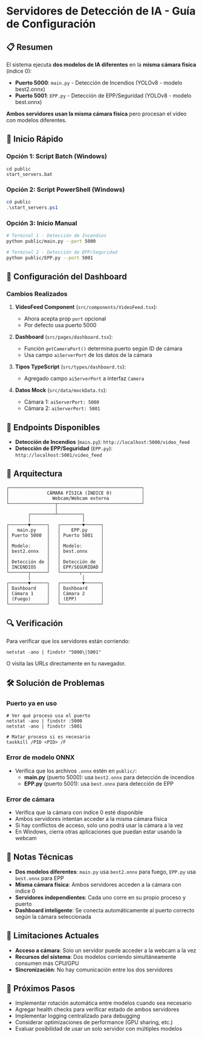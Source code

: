 # Servidores de Detección de IA - Guía de Configuración

## 📋 Resumen
El sistema ejecuta **dos modelos de IA diferentes** en la **misma cámara física** (índice 0):

- **Puerto 5000**: `main.py` - Detección de Incendios (YOLOv8 - modelo best2.onnx)
- **Puerto 5001**: `EPP.py` - Detección de EPP/Seguridad (YOLOv8 - modelo best.onnx)

**Ambos servidores usan la misma cámara física** pero procesan el video con modelos diferentes.

## 🚀 Inicio Rápido

### Opción 1: Script Batch (Windows)
```batch
cd public
start_servers.bat
```

### Opción 2: Script PowerShell (Windows)
```powershell
cd public
.\start_servers.ps1
```

### Opción 3: Inicio Manual
```bash
# Terminal 1 - Detección de Incendios
python public/main.py --port 5000

# Terminal 2 - Detección de EPP/Seguridad
python public/EPP.py --port 5001
```

## 🔧 Configuración del Dashboard

### Cambios Realizados

1. **VideoFeed Component** (`src/components/VideoFeed.tsx`):
   - Ahora acepta prop `port` opcional
   - Por defecto usa puerto 5000

2. **Dashboard** (`src/pages/dashboard.tsx`):
   - Función `getCameraPort()` determina puerto según ID de cámara
   - Usa campo `aiServerPort` de los datos de la cámara

3. **Tipos TypeScript** (`src/types/dashboard.ts`):
   - Agregado campo `aiServerPort` a interfaz `Camera`

4. **Datos Mock** (`src/data/mockData.ts`):
   - Cámara 1: `aiServerPort: 5000`
   - Cámara 2: `aiServerPort: 5001`

## 📡 Endpoints Disponibles

- **Detección de Incendios** (`main.py`): `http://localhost:5000/video_feed`
- **Detección de EPP/Seguridad** (`EPP.py`): `http://localhost:5001/video_feed`

## 🎯 Arquitectura

```
┌─────────────────────────────────────────────────┐
│              CÁMARA FÍSICA (ÍNDICE 0)           │
│                Webcam/Webcam externa            │
└─────────────────┬───────────────────────────────┘
                  │
        ┌─────────┴─────────┐
        │                   │
┌───────▼──────┐   ┌────────▼──────┐
│   main.py    │   │    EPP.py     │
│ Puerto 5000  │   │ Puerto 5001   │
│              │   │               │
│ Modelo:      │   │ Modelo:       │
│ best2.onnx   │   │ best.onnx     │
│              │   │               │
│ Detección de │   │ Detección de  │
│ INCENDIOS    │   │ EPP/SEGURIDAD │
└───────┬──────┘   └───────┬───────┘
        │                   │
┌───────▼──────┐   ┌────────▼──────┐
│ Dashboard    │   │ Dashboard     │
│ Cámara 1     │   │ Cámara 2      │
│ (Fuego)      │   │ (EPP)         │
└──────────────┘   └───────────────┘
```

## 🔍 Verificación

Para verificar que los servidores están corriendo:

```batch
netstat -ano | findstr "5000\|5001"
```

O visita las URLs directamente en tu navegador.

## 🛠️ Solución de Problemas

### Puerto ya en uso
```batch
# Ver qué proceso usa el puerto
netstat -ano | findstr :5000
netstat -ano | findstr :5001

# Matar proceso si es necesario
taskkill /PID <PID> /F
```

### Error de modelo ONNX
- Verifica que los archivos `.onnx` estén en `public/`:
  - **main.py** (puerto 5000): usa `best2.onnx` para detección de incendios
  - **EPP.py** (puerto 5001): usa `best.onnx` para detección de EPP

### Error de cámara
- Verifica que la cámara con índice 0 esté disponible
- Ambos servidores intentan acceder a la misma cámara física
- Si hay conflictos de acceso, solo uno podrá usar la cámara a la vez
- En Windows, cierra otras aplicaciones que puedan estar usando la webcam

## 📝 Notas Técnicas

- **Dos modelos diferentes**: `main.py` usa `best2.onnx` para fuego, `EPP.py` usa `best.onnx` para EPP
- **Misma cámara física**: Ambos servidores acceden a la cámara con índice 0
- **Servidores independientes**: Cada uno corre en su propio proceso y puerto
- **Dashboard inteligente**: Se conecta automáticamente al puerto correcto según la cámara seleccionada

## 🎯 Limitaciones Actuales

- **Acceso a cámara**: Solo un servidor puede acceder a la webcam a la vez
- **Recursos del sistema**: Dos modelos corriendo simultáneamente consumen más CPU/GPU
- **Sincronización**: No hay comunicación entre los dos servidores

## 🚀 Próximos Pasos

- Implementar rotación automática entre modelos cuando sea necesario
- Agregar health checks para verificar estado de ambos servidores
- Implementar logging centralizado para debugging
- Considerar optimizaciones de performance (GPU sharing, etc.)
- Evaluar posibilidad de usar un solo servidor con múltiples modelos
